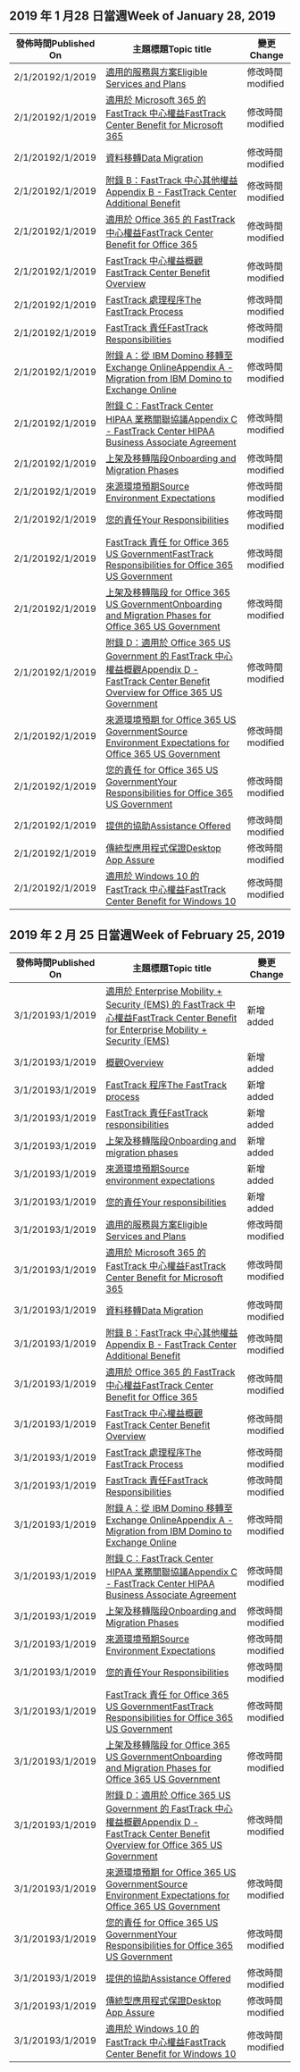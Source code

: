 <!-- This file is generated automatically each week. Changes made to this file will be overwritten.-->




## <a name="week-of-january-28-2019"></a><span data-ttu-id="1964e-101">2019 年 1 月28 日當週</span><span class="sxs-lookup"><span data-stu-id="1964e-101">Week of January 28, 2019</span></span>


| <span data-ttu-id="1964e-102">發佈時間</span><span class="sxs-lookup"><span data-stu-id="1964e-102">Published On</span></span> |<span data-ttu-id="1964e-103">主題標題</span><span class="sxs-lookup"><span data-stu-id="1964e-103">Topic title</span></span> | <span data-ttu-id="1964e-104">變更</span><span class="sxs-lookup"><span data-stu-id="1964e-104">Change</span></span> |
|------|------------|--------|
| <span data-ttu-id="1964e-105">2/1/2019</span><span class="sxs-lookup"><span data-stu-id="1964e-105">2/1/2019</span></span> | [<span data-ttu-id="1964e-106">適用的服務與方案</span><span class="sxs-lookup"><span data-stu-id="1964e-106">Eligible Services and Plans</span></span>](/FastTrack/m365-eligible-services-and-plans) | <span data-ttu-id="1964e-107">修改時間</span><span class="sxs-lookup"><span data-stu-id="1964e-107">modified</span></span> |
| <span data-ttu-id="1964e-108">2/1/2019</span><span class="sxs-lookup"><span data-stu-id="1964e-108">2/1/2019</span></span> | [<span data-ttu-id="1964e-109">適用於 Microsoft 365 的 FastTrack 中心權益</span><span class="sxs-lookup"><span data-stu-id="1964e-109">FastTrack Center Benefit for Microsoft 365</span></span>](/FastTrack/m365-fasttrack-benefit-overview) | <span data-ttu-id="1964e-110">修改時間</span><span class="sxs-lookup"><span data-stu-id="1964e-110">modified</span></span> |
| <span data-ttu-id="1964e-111">2/1/2019</span><span class="sxs-lookup"><span data-stu-id="1964e-111">2/1/2019</span></span> | [<span data-ttu-id="1964e-112">資料移轉</span><span class="sxs-lookup"><span data-stu-id="1964e-112">Data Migration</span></span>](/FastTrack/o365-data-migration) | <span data-ttu-id="1964e-113">修改時間</span><span class="sxs-lookup"><span data-stu-id="1964e-113">modified</span></span> |
| <span data-ttu-id="1964e-114">2/1/2019</span><span class="sxs-lookup"><span data-stu-id="1964e-114">2/1/2019</span></span> | [<span data-ttu-id="1964e-115">附錄 B：FastTrack 中心其他權益</span><span class="sxs-lookup"><span data-stu-id="1964e-115">Appendix B - FastTrack Center Additional Benefit</span></span>](/FastTrack/o365-fasttrack-additional-benefits) | <span data-ttu-id="1964e-116">修改時間</span><span class="sxs-lookup"><span data-stu-id="1964e-116">modified</span></span> |
| <span data-ttu-id="1964e-117">2/1/2019</span><span class="sxs-lookup"><span data-stu-id="1964e-117">2/1/2019</span></span> | [<span data-ttu-id="1964e-118">適用於 Office 365 的 FastTrack 中心權益</span><span class="sxs-lookup"><span data-stu-id="1964e-118">FastTrack Center Benefit for Office 365</span></span>](/FastTrack/o365-fasttrack-benefit-for-office-365) | <span data-ttu-id="1964e-119">修改時間</span><span class="sxs-lookup"><span data-stu-id="1964e-119">modified</span></span> |
| <span data-ttu-id="1964e-120">2/1/2019</span><span class="sxs-lookup"><span data-stu-id="1964e-120">2/1/2019</span></span> | [<span data-ttu-id="1964e-121">FastTrack 中心權益概觀</span><span class="sxs-lookup"><span data-stu-id="1964e-121">FastTrack Center Benefit Overview</span></span>](/FastTrack/o365-fasttrack-benefit-overview) | <span data-ttu-id="1964e-122">修改時間</span><span class="sxs-lookup"><span data-stu-id="1964e-122">modified</span></span> |
| <span data-ttu-id="1964e-123">2/1/2019</span><span class="sxs-lookup"><span data-stu-id="1964e-123">2/1/2019</span></span> | [<span data-ttu-id="1964e-124">FastTrack 處理程序</span><span class="sxs-lookup"><span data-stu-id="1964e-124">The FastTrack Process</span></span>](/FastTrack/o365-fasttrack-process) | <span data-ttu-id="1964e-125">修改時間</span><span class="sxs-lookup"><span data-stu-id="1964e-125">modified</span></span> |
| <span data-ttu-id="1964e-126">2/1/2019</span><span class="sxs-lookup"><span data-stu-id="1964e-126">2/1/2019</span></span> | [<span data-ttu-id="1964e-127">FastTrack 責任</span><span class="sxs-lookup"><span data-stu-id="1964e-127">FastTrack Responsibilities</span></span>](/FastTrack/o365-fasttrack-responsibilities) | <span data-ttu-id="1964e-128">修改時間</span><span class="sxs-lookup"><span data-stu-id="1964e-128">modified</span></span> |
| <span data-ttu-id="1964e-129">2/1/2019</span><span class="sxs-lookup"><span data-stu-id="1964e-129">2/1/2019</span></span> | [<span data-ttu-id="1964e-130">附錄 A：從 IBM Domino 移轉至 Exchange Online</span><span class="sxs-lookup"><span data-stu-id="1964e-130">Appendix A - Migration from IBM Domino to Exchange Online</span></span>](/FastTrack/o365-from-ibm-domino-to-exchange-online) | <span data-ttu-id="1964e-131">修改時間</span><span class="sxs-lookup"><span data-stu-id="1964e-131">modified</span></span> |
| <span data-ttu-id="1964e-132">2/1/2019</span><span class="sxs-lookup"><span data-stu-id="1964e-132">2/1/2019</span></span> | [<span data-ttu-id="1964e-133">附錄 C：FastTrack Center HIPAA 業務關聯協議</span><span class="sxs-lookup"><span data-stu-id="1964e-133">Appendix C - FastTrack Center HIPAA Business Associate Agreement</span></span>](/FastTrack/o365-hipaa-business-associate-agreement) | <span data-ttu-id="1964e-134">修改時間</span><span class="sxs-lookup"><span data-stu-id="1964e-134">modified</span></span> |
| <span data-ttu-id="1964e-135">2/1/2019</span><span class="sxs-lookup"><span data-stu-id="1964e-135">2/1/2019</span></span> | [<span data-ttu-id="1964e-136">上架及移轉階段</span><span class="sxs-lookup"><span data-stu-id="1964e-136">Onboarding and Migration Phases</span></span>](/FastTrack/o365-onboarding-and-migration) | <span data-ttu-id="1964e-137">修改時間</span><span class="sxs-lookup"><span data-stu-id="1964e-137">modified</span></span> |
| <span data-ttu-id="1964e-138">2/1/2019</span><span class="sxs-lookup"><span data-stu-id="1964e-138">2/1/2019</span></span> | [<span data-ttu-id="1964e-139">來源環境預期</span><span class="sxs-lookup"><span data-stu-id="1964e-139">Source Environment Expectations</span></span>](/FastTrack/o365-source-environment-expectations) | <span data-ttu-id="1964e-140">修改時間</span><span class="sxs-lookup"><span data-stu-id="1964e-140">modified</span></span> |
| <span data-ttu-id="1964e-141">2/1/2019</span><span class="sxs-lookup"><span data-stu-id="1964e-141">2/1/2019</span></span> | [<span data-ttu-id="1964e-142">您的責任</span><span class="sxs-lookup"><span data-stu-id="1964e-142">Your Responsibilities</span></span>](/FastTrack/o365-your-responsibilities) | <span data-ttu-id="1964e-143">修改時間</span><span class="sxs-lookup"><span data-stu-id="1964e-143">modified</span></span> |
| <span data-ttu-id="1964e-144">2/1/2019</span><span class="sxs-lookup"><span data-stu-id="1964e-144">2/1/2019</span></span> | [<span data-ttu-id="1964e-145">FastTrack 責任 for Office 365 US Government</span><span class="sxs-lookup"><span data-stu-id="1964e-145">FastTrack Responsibilities for Office 365 US Government</span></span>](/FastTrack/us-gov-appendix-fasttrack-responsibilities) | <span data-ttu-id="1964e-146">修改時間</span><span class="sxs-lookup"><span data-stu-id="1964e-146">modified</span></span> |
| <span data-ttu-id="1964e-147">2/1/2019</span><span class="sxs-lookup"><span data-stu-id="1964e-147">2/1/2019</span></span> | [<span data-ttu-id="1964e-148">上架及移轉階段 for Office 365 US Government</span><span class="sxs-lookup"><span data-stu-id="1964e-148">Onboarding and Migration Phases for Office 365 US Government</span></span>](/FastTrack/us-gov-appendix-onboarding-and-migration) | <span data-ttu-id="1964e-149">修改時間</span><span class="sxs-lookup"><span data-stu-id="1964e-149">modified</span></span> |
| <span data-ttu-id="1964e-150">2/1/2019</span><span class="sxs-lookup"><span data-stu-id="1964e-150">2/1/2019</span></span> | [<span data-ttu-id="1964e-151">附錄 D：適用於 Office 365 US Government 的 FastTrack 中心權益概觀</span><span class="sxs-lookup"><span data-stu-id="1964e-151">Appendix D - FastTrack Center Benefit Overview for Office 365 US Government</span></span>](/FastTrack/us-gov-appendix-overview) | <span data-ttu-id="1964e-152">修改時間</span><span class="sxs-lookup"><span data-stu-id="1964e-152">modified</span></span> |
| <span data-ttu-id="1964e-153">2/1/2019</span><span class="sxs-lookup"><span data-stu-id="1964e-153">2/1/2019</span></span> | [<span data-ttu-id="1964e-154">來源環境預期 for Office 365 US Government</span><span class="sxs-lookup"><span data-stu-id="1964e-154">Source Environment Expectations for Office 365 US Government</span></span>](/FastTrack/us-gov-appendix-source-environment-expectations) | <span data-ttu-id="1964e-155">修改時間</span><span class="sxs-lookup"><span data-stu-id="1964e-155">modified</span></span> |
| <span data-ttu-id="1964e-156">2/1/2019</span><span class="sxs-lookup"><span data-stu-id="1964e-156">2/1/2019</span></span> | [<span data-ttu-id="1964e-157">您的責任 for Office 365 US Government</span><span class="sxs-lookup"><span data-stu-id="1964e-157">Your Responsibilities for Office 365 US Government</span></span>](/FastTrack/us-gov-appendix-your-responsibilities) | <span data-ttu-id="1964e-158">修改時間</span><span class="sxs-lookup"><span data-stu-id="1964e-158">modified</span></span> |
| <span data-ttu-id="1964e-159">2/1/2019</span><span class="sxs-lookup"><span data-stu-id="1964e-159">2/1/2019</span></span> | [<span data-ttu-id="1964e-160">提供的協助</span><span class="sxs-lookup"><span data-stu-id="1964e-160">Assistance Offered</span></span>](/FastTrack/win-10-daa-assistance-offered) | <span data-ttu-id="1964e-161">修改時間</span><span class="sxs-lookup"><span data-stu-id="1964e-161">modified</span></span> |
| <span data-ttu-id="1964e-162">2/1/2019</span><span class="sxs-lookup"><span data-stu-id="1964e-162">2/1/2019</span></span> | [<span data-ttu-id="1964e-163">傳統型應用程式保證</span><span class="sxs-lookup"><span data-stu-id="1964e-163">Desktop App Assure</span></span>](/FastTrack/win-10-desktop-app-assure) | <span data-ttu-id="1964e-164">修改時間</span><span class="sxs-lookup"><span data-stu-id="1964e-164">modified</span></span> |
| <span data-ttu-id="1964e-165">2/1/2019</span><span class="sxs-lookup"><span data-stu-id="1964e-165">2/1/2019</span></span> | [<span data-ttu-id="1964e-166">適用於 Windows 10 的 FastTrack 中心權益</span><span class="sxs-lookup"><span data-stu-id="1964e-166">FastTrack Center Benefit for Windows 10</span></span>](/FastTrack/win-10-fasttrack-benefit-for-windows-10) | <span data-ttu-id="1964e-167">修改時間</span><span class="sxs-lookup"><span data-stu-id="1964e-167">modified</span></span> |


## <a name="week-of-february-25-2019"></a><span data-ttu-id="1964e-168">2019 年 2 月 25 日當週</span><span class="sxs-lookup"><span data-stu-id="1964e-168">Week of February 25, 2019</span></span>


| <span data-ttu-id="1964e-169">發佈時間</span><span class="sxs-lookup"><span data-stu-id="1964e-169">Published On</span></span> |<span data-ttu-id="1964e-170">主題標題</span><span class="sxs-lookup"><span data-stu-id="1964e-170">Topic title</span></span> | <span data-ttu-id="1964e-171">變更</span><span class="sxs-lookup"><span data-stu-id="1964e-171">Change</span></span> |
|------|------------|--------|
| <span data-ttu-id="1964e-172">3/1/2019</span><span class="sxs-lookup"><span data-stu-id="1964e-172">3/1/2019</span></span> | [<span data-ttu-id="1964e-173">適用於 Enterprise Mobility + Security (EMS) 的 FastTrack 中心權益</span><span class="sxs-lookup"><span data-stu-id="1964e-173">FastTrack Center Benefit for Enterprise Mobility + Security (EMS)</span></span>](/FastTrack/ems-fasttrack-benefit-for-ems) | <span data-ttu-id="1964e-174">新增</span><span class="sxs-lookup"><span data-stu-id="1964e-174">added</span></span> |
| <span data-ttu-id="1964e-175">3/1/2019</span><span class="sxs-lookup"><span data-stu-id="1964e-175">3/1/2019</span></span> | [<span data-ttu-id="1964e-176">概觀</span><span class="sxs-lookup"><span data-stu-id="1964e-176">Overview</span></span>](/FastTrack/ems-fasttrack-benefit-overview) | <span data-ttu-id="1964e-177">新增</span><span class="sxs-lookup"><span data-stu-id="1964e-177">added</span></span> |
| <span data-ttu-id="1964e-178">3/1/2019</span><span class="sxs-lookup"><span data-stu-id="1964e-178">3/1/2019</span></span> | [<span data-ttu-id="1964e-179">FastTrack 程序</span><span class="sxs-lookup"><span data-stu-id="1964e-179">The FastTrack process</span></span>](/FastTrack/ems-fasttrack-process) | <span data-ttu-id="1964e-180">新增</span><span class="sxs-lookup"><span data-stu-id="1964e-180">added</span></span> |
| <span data-ttu-id="1964e-181">3/1/2019</span><span class="sxs-lookup"><span data-stu-id="1964e-181">3/1/2019</span></span> | [<span data-ttu-id="1964e-182">FastTrack 責任</span><span class="sxs-lookup"><span data-stu-id="1964e-182">FastTrack responsibilities</span></span>](/FastTrack/ems-fasttrack-responsibilities) | <span data-ttu-id="1964e-183">新增</span><span class="sxs-lookup"><span data-stu-id="1964e-183">added</span></span> |
| <span data-ttu-id="1964e-184">3/1/2019</span><span class="sxs-lookup"><span data-stu-id="1964e-184">3/1/2019</span></span> | [<span data-ttu-id="1964e-185">上架及移轉階段</span><span class="sxs-lookup"><span data-stu-id="1964e-185">Onboarding and migration phases</span></span>](/FastTrack/ems-onboarding-phases) | <span data-ttu-id="1964e-186">新增</span><span class="sxs-lookup"><span data-stu-id="1964e-186">added</span></span> |
| <span data-ttu-id="1964e-187">3/1/2019</span><span class="sxs-lookup"><span data-stu-id="1964e-187">3/1/2019</span></span> | [<span data-ttu-id="1964e-188">來源環境預期</span><span class="sxs-lookup"><span data-stu-id="1964e-188">Source environment expectations</span></span>](/FastTrack/ems-source-environment-expectations) | <span data-ttu-id="1964e-189">新增</span><span class="sxs-lookup"><span data-stu-id="1964e-189">added</span></span> |
| <span data-ttu-id="1964e-190">3/1/2019</span><span class="sxs-lookup"><span data-stu-id="1964e-190">3/1/2019</span></span> | [<span data-ttu-id="1964e-191">您的責任</span><span class="sxs-lookup"><span data-stu-id="1964e-191">Your responsibilities</span></span>](/FastTrack/ems-your-responsibilities) | <span data-ttu-id="1964e-192">新增</span><span class="sxs-lookup"><span data-stu-id="1964e-192">added</span></span> |
| <span data-ttu-id="1964e-193">3/1/2019</span><span class="sxs-lookup"><span data-stu-id="1964e-193">3/1/2019</span></span> | [<span data-ttu-id="1964e-194">適用的服務與方案</span><span class="sxs-lookup"><span data-stu-id="1964e-194">Eligible Services and Plans</span></span>](/FastTrack/m365-eligible-services-and-plans) | <span data-ttu-id="1964e-195">修改時間</span><span class="sxs-lookup"><span data-stu-id="1964e-195">modified</span></span> |
| <span data-ttu-id="1964e-196">3/1/2019</span><span class="sxs-lookup"><span data-stu-id="1964e-196">3/1/2019</span></span> | [<span data-ttu-id="1964e-197">適用於 Microsoft 365 的 FastTrack 中心權益</span><span class="sxs-lookup"><span data-stu-id="1964e-197">FastTrack Center Benefit for Microsoft 365</span></span>](/FastTrack/m365-fasttrack-benefit-overview) | <span data-ttu-id="1964e-198">修改時間</span><span class="sxs-lookup"><span data-stu-id="1964e-198">modified</span></span> |
| <span data-ttu-id="1964e-199">3/1/2019</span><span class="sxs-lookup"><span data-stu-id="1964e-199">3/1/2019</span></span> | [<span data-ttu-id="1964e-200">資料移轉</span><span class="sxs-lookup"><span data-stu-id="1964e-200">Data Migration</span></span>](/FastTrack/o365-data-migration) | <span data-ttu-id="1964e-201">修改時間</span><span class="sxs-lookup"><span data-stu-id="1964e-201">modified</span></span> |
| <span data-ttu-id="1964e-202">3/1/2019</span><span class="sxs-lookup"><span data-stu-id="1964e-202">3/1/2019</span></span> | [<span data-ttu-id="1964e-203">附錄 B：FastTrack 中心其他權益</span><span class="sxs-lookup"><span data-stu-id="1964e-203">Appendix B - FastTrack Center Additional Benefit</span></span>](/FastTrack/o365-fasttrack-additional-benefits) | <span data-ttu-id="1964e-204">修改時間</span><span class="sxs-lookup"><span data-stu-id="1964e-204">modified</span></span> |
| <span data-ttu-id="1964e-205">3/1/2019</span><span class="sxs-lookup"><span data-stu-id="1964e-205">3/1/2019</span></span> | [<span data-ttu-id="1964e-206">適用於 Office 365 的 FastTrack 中心權益</span><span class="sxs-lookup"><span data-stu-id="1964e-206">FastTrack Center Benefit for Office 365</span></span>](/FastTrack/o365-fasttrack-benefit-for-office-365) | <span data-ttu-id="1964e-207">修改時間</span><span class="sxs-lookup"><span data-stu-id="1964e-207">modified</span></span> |
| <span data-ttu-id="1964e-208">3/1/2019</span><span class="sxs-lookup"><span data-stu-id="1964e-208">3/1/2019</span></span> | [<span data-ttu-id="1964e-209">FastTrack 中心權益概觀</span><span class="sxs-lookup"><span data-stu-id="1964e-209">FastTrack Center Benefit Overview</span></span>](/FastTrack/o365-fasttrack-benefit-overview) | <span data-ttu-id="1964e-210">修改時間</span><span class="sxs-lookup"><span data-stu-id="1964e-210">modified</span></span> |
| <span data-ttu-id="1964e-211">3/1/2019</span><span class="sxs-lookup"><span data-stu-id="1964e-211">3/1/2019</span></span> | [<span data-ttu-id="1964e-212">FastTrack 處理程序</span><span class="sxs-lookup"><span data-stu-id="1964e-212">The FastTrack Process</span></span>](/FastTrack/o365-fasttrack-process) | <span data-ttu-id="1964e-213">修改時間</span><span class="sxs-lookup"><span data-stu-id="1964e-213">modified</span></span> |
| <span data-ttu-id="1964e-214">3/1/2019</span><span class="sxs-lookup"><span data-stu-id="1964e-214">3/1/2019</span></span> | [<span data-ttu-id="1964e-215">FastTrack 責任</span><span class="sxs-lookup"><span data-stu-id="1964e-215">FastTrack Responsibilities</span></span>](/FastTrack/o365-fasttrack-responsibilities) | <span data-ttu-id="1964e-216">修改時間</span><span class="sxs-lookup"><span data-stu-id="1964e-216">modified</span></span> |
| <span data-ttu-id="1964e-217">3/1/2019</span><span class="sxs-lookup"><span data-stu-id="1964e-217">3/1/2019</span></span> | [<span data-ttu-id="1964e-218">附錄 A：從 IBM Domino 移轉至 Exchange Online</span><span class="sxs-lookup"><span data-stu-id="1964e-218">Appendix A - Migration from IBM Domino to Exchange Online</span></span>](/FastTrack/o365-from-ibm-domino-to-exchange-online) | <span data-ttu-id="1964e-219">修改時間</span><span class="sxs-lookup"><span data-stu-id="1964e-219">modified</span></span> |
| <span data-ttu-id="1964e-220">3/1/2019</span><span class="sxs-lookup"><span data-stu-id="1964e-220">3/1/2019</span></span> | [<span data-ttu-id="1964e-221">附錄 C：FastTrack Center HIPAA 業務關聯協議</span><span class="sxs-lookup"><span data-stu-id="1964e-221">Appendix C - FastTrack Center HIPAA Business Associate Agreement</span></span>](/FastTrack/o365-hipaa-business-associate-agreement) | <span data-ttu-id="1964e-222">修改時間</span><span class="sxs-lookup"><span data-stu-id="1964e-222">modified</span></span> |
| <span data-ttu-id="1964e-223">3/1/2019</span><span class="sxs-lookup"><span data-stu-id="1964e-223">3/1/2019</span></span> | [<span data-ttu-id="1964e-224">上架及移轉階段</span><span class="sxs-lookup"><span data-stu-id="1964e-224">Onboarding and Migration Phases</span></span>](/FastTrack/o365-onboarding-and-migration) | <span data-ttu-id="1964e-225">修改時間</span><span class="sxs-lookup"><span data-stu-id="1964e-225">modified</span></span> |
| <span data-ttu-id="1964e-226">3/1/2019</span><span class="sxs-lookup"><span data-stu-id="1964e-226">3/1/2019</span></span> | [<span data-ttu-id="1964e-227">來源環境預期</span><span class="sxs-lookup"><span data-stu-id="1964e-227">Source Environment Expectations</span></span>](/FastTrack/o365-source-environment-expectations) | <span data-ttu-id="1964e-228">修改時間</span><span class="sxs-lookup"><span data-stu-id="1964e-228">modified</span></span> |
| <span data-ttu-id="1964e-229">3/1/2019</span><span class="sxs-lookup"><span data-stu-id="1964e-229">3/1/2019</span></span> | [<span data-ttu-id="1964e-230">您的責任</span><span class="sxs-lookup"><span data-stu-id="1964e-230">Your Responsibilities</span></span>](/FastTrack/o365-your-responsibilities) | <span data-ttu-id="1964e-231">修改時間</span><span class="sxs-lookup"><span data-stu-id="1964e-231">modified</span></span> |
| <span data-ttu-id="1964e-232">3/1/2019</span><span class="sxs-lookup"><span data-stu-id="1964e-232">3/1/2019</span></span> | [<span data-ttu-id="1964e-233">FastTrack 責任 for Office 365 US Government</span><span class="sxs-lookup"><span data-stu-id="1964e-233">FastTrack Responsibilities for Office 365 US Government</span></span>](/FastTrack/us-gov-appendix-fasttrack-responsibilities) | <span data-ttu-id="1964e-234">修改時間</span><span class="sxs-lookup"><span data-stu-id="1964e-234">modified</span></span> |
| <span data-ttu-id="1964e-235">3/1/2019</span><span class="sxs-lookup"><span data-stu-id="1964e-235">3/1/2019</span></span> | [<span data-ttu-id="1964e-236">上架及移轉階段 for Office 365 US Government</span><span class="sxs-lookup"><span data-stu-id="1964e-236">Onboarding and Migration Phases for Office 365 US Government</span></span>](/FastTrack/us-gov-appendix-onboarding-and-migration) | <span data-ttu-id="1964e-237">修改時間</span><span class="sxs-lookup"><span data-stu-id="1964e-237">modified</span></span> |
| <span data-ttu-id="1964e-238">3/1/2019</span><span class="sxs-lookup"><span data-stu-id="1964e-238">3/1/2019</span></span> | [<span data-ttu-id="1964e-239">附錄 D：適用於 Office 365 US Government 的 FastTrack 中心權益概觀</span><span class="sxs-lookup"><span data-stu-id="1964e-239">Appendix D - FastTrack Center Benefit Overview for Office 365 US Government</span></span>](/FastTrack/us-gov-appendix-overview) | <span data-ttu-id="1964e-240">修改時間</span><span class="sxs-lookup"><span data-stu-id="1964e-240">modified</span></span> |
| <span data-ttu-id="1964e-241">3/1/2019</span><span class="sxs-lookup"><span data-stu-id="1964e-241">3/1/2019</span></span> | [<span data-ttu-id="1964e-242">來源環境預期 for Office 365 US Government</span><span class="sxs-lookup"><span data-stu-id="1964e-242">Source Environment Expectations for Office 365 US Government</span></span>](/FastTrack/us-gov-appendix-source-environment-expectations) | <span data-ttu-id="1964e-243">修改時間</span><span class="sxs-lookup"><span data-stu-id="1964e-243">modified</span></span> |
| <span data-ttu-id="1964e-244">3/1/2019</span><span class="sxs-lookup"><span data-stu-id="1964e-244">3/1/2019</span></span> | [<span data-ttu-id="1964e-245">您的責任 for Office 365 US Government</span><span class="sxs-lookup"><span data-stu-id="1964e-245">Your Responsibilities for Office 365 US Government</span></span>](/FastTrack/us-gov-appendix-your-responsibilities) | <span data-ttu-id="1964e-246">修改時間</span><span class="sxs-lookup"><span data-stu-id="1964e-246">modified</span></span> |
| <span data-ttu-id="1964e-247">3/1/2019</span><span class="sxs-lookup"><span data-stu-id="1964e-247">3/1/2019</span></span> | [<span data-ttu-id="1964e-248">提供的協助</span><span class="sxs-lookup"><span data-stu-id="1964e-248">Assistance Offered</span></span>](/FastTrack/win-10-daa-assistance-offered) | <span data-ttu-id="1964e-249">修改時間</span><span class="sxs-lookup"><span data-stu-id="1964e-249">modified</span></span> |
| <span data-ttu-id="1964e-250">3/1/2019</span><span class="sxs-lookup"><span data-stu-id="1964e-250">3/1/2019</span></span> | [<span data-ttu-id="1964e-251">傳統型應用程式保證</span><span class="sxs-lookup"><span data-stu-id="1964e-251">Desktop App Assure</span></span>](/FastTrack/win-10-desktop-app-assure) | <span data-ttu-id="1964e-252">修改時間</span><span class="sxs-lookup"><span data-stu-id="1964e-252">modified</span></span> |
| <span data-ttu-id="1964e-253">3/1/2019</span><span class="sxs-lookup"><span data-stu-id="1964e-253">3/1/2019</span></span> | [<span data-ttu-id="1964e-254">適用於 Windows 10 的 FastTrack 中心權益</span><span class="sxs-lookup"><span data-stu-id="1964e-254">FastTrack Center Benefit for Windows 10</span></span>](/FastTrack/win-10-fasttrack-benefit-for-windows-10) | <span data-ttu-id="1964e-255">修改時間</span><span class="sxs-lookup"><span data-stu-id="1964e-255">modified</span></span> |
